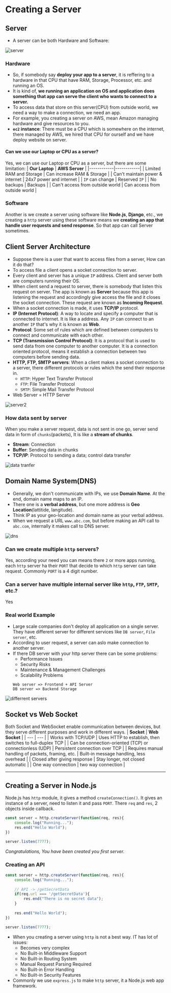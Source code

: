 # Creating a Server

## Server
- A server can be both Hardware and Software:

![server](./images/server.png)

### Hardware
- So, if somebody say **deploy your app to a server**, it is reffering to a hardware in that CPU that have RAM, Storage, Processor, etc. and running an OS. 
- It is kind of, **we running an application on OS and application does something that app can serve the client who wants to connect to a server.**
- To access data that store on this server(CPU) from outside world, we need a way to make a connection, we need an app.
- For example, you creating a server on AWS, mean Amazon managing hardware and give resources to you.
- **`ec2` instance**: There must be a CPU which is somewhere on the internet, there managed by AWS, we hired that CPU for ourself and we have deploy website on server.

#### Can we use our Laptop or CPU as a server?
Yes, we can use our Laptop or CPU as a server, but there are some limitation:
| **Our Laptop** | **AWS Server** |
|------------|------------|
| Limited RAM and Storage | Can increase RAM & Storage |
| Can't maintain power & internet | 24x7 power and internet |
| `IP` can change | Reserved `IP` |
| No backups | Backups |
| Can't access from outside world | Can access from outside world |

### Software
Another is we create a server using software like **Node.js**, **Django**, etc., we creating a `http` server using these software means we **creating an app that handle user requests and send response**. So that app can call Server sometimes.

## Client Server Architecture
- Suppose there is a user that want to access files from a server, How can it do that?
- To access file a client opens a socket connection to server.
- Every client and server has a unique `IP` address. Client and server both are computers running their OS.
- When client send a request to server, there is somebody that listen this request on server. The app is known as **Server** because this app is listening the request and accordingly give access the file and it closes the socket connection. These request are known as **Incoming Request**.
- When a socket connection is made, it uses **TCP/IP** protocol.
- **IP (Internet Protocol)**: A way to locate and specify a computer that is connected to internet. It is like a address. Any `IP` can connect to an another `IP` that's why it is known as **Web**.
- **Protocol**: Some set of rules which are defined between computers to connect and communicate with each other.
- **TCP (Transmission Control Protocol)**: It is a protocol that is used to send data from one computer to another computer. It is a connection oriented protocol, means it establish a connection between two computers before sending data.
- **HTTP, FTP, SMTP servers**: When a client makes a socket connection to a server, there different protocols or rules which the send their response in.
    - `HTTP`: Hyper Text Transfer Protocol
    - `FTP`: File Transfer Protocol
    - `SMTP`: Simple Mail Transfer Protocol
- Web Server = HTTP Server

![server2](./images/server%20as%20software.webp)

### How data sent by server
When you make a server request, data is not sent in one go, server send data in form of `chunks`(packets), It is like a **stream of chunks**.
- **Stream**: Connection
- **Buffer**: Sending data in chunks
- **TCP/IP**: Protocol to sending a data; control data transfer

![data tranfer](./images/data%20transfer.webp)

## Domain Name System(DNS)
- Generally, we don't communicate with IPs, we use **Domain Name**. At the end, domain name maps to an IP.
- There one is a **verbal address**, but one more address is **Geo Location**(lattitide, langitude).
- Think IP as your geo-location and domain name as your verbal address.
- When we request a URL `www.abc.com`, but before making an API call to `abc.com`, internally it makes call to DNS server.

![dns](./images/dns.webp)

### Can we create multiple `http` servers?
Yes, according your need you can means there `2` or more apps running, each `http` server ha their `PORT` that decide to which `http` server can take request. Commonly `PORT` is a 4 digit number.

### Can a server have multiple internal server like `http`, `FTP`, `SMTP`, etc.?
Yes

### Real world Example
- Large scale companies don't deploy all application on a single server. They have different server for different services like `DB server`, `File server`, etc.
- According to user request, a server can aslo make connection to another server.
- If there DB server with your http server there can be some problems:
    - Performance Issues
    - Security Risks
    - Maintenance & Management Challenges
    - Scalability Problems
    ```
    Web server => Frontend + API Server
    DB server => Backend Storage
    ```
![differrent servers](./images/different%20server.webp)

## Socket vs Web Socket
Both Socket and WebSocket enable communication between devices, but they serve different purposes and work in different ways.
| **Socket** | **Web Socket** |
| --- | --- |
| Works with TCP/UDP | Uses HTTP to establish, then switches to full-duplex TCP |
| Can be connection-oriented (TCP) or connectionless (UDP) | Persistent connection over TCP |
| Requires manual handling of packets, framing, etc. | Built-in message handling, less overhead |
| Closed after giving response | Stay longer, not closed automatic |
| One way connection | two way connection |

---

## Creating a Server in Node.js
Node.js has `http` module, it gives a method `createConnection()`. It gives an instance of a server, need to listen it and pass `PORT`. There `req` and `res`, 2 objects inside callback.

```js
const server = http.createServer(function(req, res){
	console.log("Running...");
	res.end("Hello World");
})

server.listen(7777);
```

*Congratulations, You have been created you first server.*

### Creating an API
```js
const server = http.createServer(function(req, res){
	console.log("Running...");
	
    // API -> /getSecretData
	if(req.url === '/getSecretData'){
		res.end("There is no secret data");
	}
	
	res.end("Hello World");
})

server.listen(7777);
```

- When you creating a server using `http` is not a best way. IT has lot of issues:
    - Becomes very complex
    - No Built-in Middleware Support
    - No Built-in Routing System
    - Manual Request Parsing Required
    - No Built-in Error Handling
    - No Built-in Security Features
- Commonly we use `express.js` to make `http` server, it a Node.js web app framework.